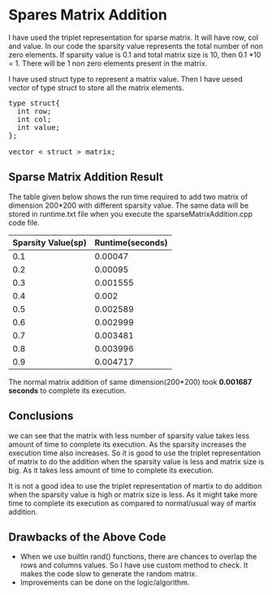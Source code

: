 # Spares Matrix Addition

I have used the triplet representation for sparse matrix. It will have row, col and value.
In our code the sparsity value represents the total number of non zero elements.
If sparsity value is 0.1 and total matrix size is 10, then 0.1 *10 = 1. There will be 1 non zero elements present in the matrix.

I have used struct type to represent a matrix value. Then I have uesed vector of type struct to store all the matrix elements.
<pre>
type struct{
  int row;
  int col;
  int value;
};

vector < struct > matrix;
</pre>

## Sparse Matrix Addition Result
The table given below shows the run time required to add two matrix of dimension 200*200 with different sparsity value. The same data will be stored in runtime.txt file when you execute the sparseMatrixAddition.cpp code file.

| Sparsity Value(sp)|Runtime(seconds)|
------------------------|-----------------| 
0.1 | 0.00047 |  
0.2 | 0.00095 |  
0.3 | 0.001555 |  
0.4 | 0.002 |  
0.5 | 0.002589 |  
0.6 | 0.002999 |  
0.7 | 0.003481 |  
0.8 | 0.003996 |  
0.9 | 0.004717 |   

The normal matrix addition of same dimension(200*200) took  **0.001687 seconds** to complete its execution.

## Conclusions
we can see that the matrix with less number of sparsity value takes less amount of time to complete its execution. As the sparsity increases the execution time also increases. So it is good to use the triplet representation of matrix to do the addition when the sparsity value is less and matrix size is big. As it takes less amount of time to complete its execution.

It is not a good idea to use the triplet representation of martix to do addition when the sparsity value is high or matrix size is less. As it might take more time to complete its execution as compared to normal/usual way of martix addition.

## Drawbacks of the Above Code
* When we use builtin rand() functions, there are chances to overlap the rows and columns values. So I have use custom method to check. It makes the code slow to generate the random matrix.
* Improvements can be done on the logic/algorithm.


